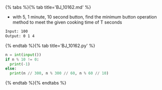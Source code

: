 {% tabs %}{% tab title='BJ_10162.md' %}

* with 5, 1 minute, 10 second button, find the minimum button operation method to meet the given cooking time of T seconds

```txt
Input: 100
Output: 0 1 4
```

{% endtab %}{% tab title='BJ_10162.py' %}

```py
n = int(input())
if n % 10 != 0:
  print(-1)
else:
  print(n // 300, n % 300 // 60, n % 60 // 10)
```

{% endtab %}{% endtabs %}
